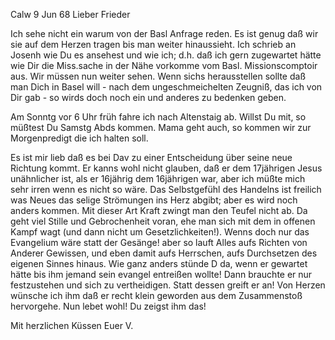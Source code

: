  Calw 9 Jun 68
Lieber Frieder

Ich sehe nicht ein warum von der Basl Anfrage reden. Es ist genug daß wir sie auf dem Herzen tragen bis man weiter hinaussieht. Ich schrieb an Josenh wie Du es ansehest und wie ich; d.h. daß ich gern zugewartet hätte wie Dir die Miss.sache in der Nähe vorkomme vom Basl. Missionscomptoir aus. Wir müssen nun weiter sehen. Wenn sichs herausstellen sollte daß man Dich in Basel will - nach dem ungeschmeichelten Zeugniß, das ich von Dir gab - so wirds doch noch ein und anderes zu bedenken geben.

Am Sonntg vor 6 Uhr früh fahre ich nach Altenstaig ab. Willst Du mit, so müßtest Du Samstg Abds kommen. Mama geht auch, so kommen wir zur Morgenpredigt die ich halten soll.

Es ist mir lieb daß es bei Dav zu einer Entscheidung über seine neue Richtung kommt. Er kanns wohl nicht glauben, daß er dem 17jährigen Jesus unähnlicher ist, als er 16jährig dem 16jährigen war, aber ich müßte mich sehr irren wenn es nicht so wäre. Das Selbstgefühl des Handelns ist freilich was Neues das selige Strömungen ins Herz abgibt; aber es wird noch anders kommen. Mit dieser Art Kraft zwingt man den Teufel nicht ab. Da geht viel Stille und Gebrochenheit voran, ehe man sich mit dem in offenen Kampf wagt (und dann nicht um Gesetzlichkeiten!). Wenns doch nur das Evangelium wäre statt der Gesänge! aber so lauft Alles aufs Richten von Anderer Gewissen, und eben damit aufs Herrschen, aufs Durchsetzen des eigenen Sinnes hinaus. Wie ganz anders stünde D da, wenn er gewartet hätte bis ihm jemand sein evangel entreißen wollte! Dann brauchte er nur festzustehen und sich zu vertheidigen. Statt dessen greift er an! Von Herzen wünsche ich ihm daß er recht klein geworden aus dem Zusammenstoß hervorgehe. Nun lebet wohl! Du zeigst ihm das!

 Mit herzlichen Küssen Euer V.
